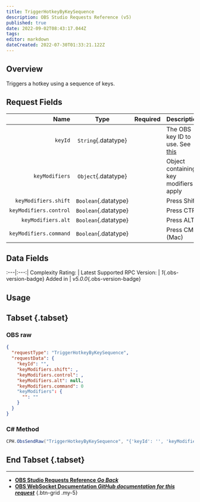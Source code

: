 ```yaml
---
title: TriggerHotkeyByKeySequence
description: OBS Studio Requests Reference (v5)
published: true
date: 2022-09-02T08:43:17.044Z
tags: 
editor: markdown
dateCreated: 2022-07-30T01:33:21.122Z
---
```


## Overview
Triggers a hotkey using a sequence of keys.

## Request Fields
Name | Type | Required| Description |
----:|:----:|:-------:|:------------|
`keyId` | `String`{.datatype} | <i class="mdi mdi-close-thick"></i> | The OBS key ID to use. See [this](https://github.com/obsproject/obs-studio/blob/master/libobs/obs-hotkeys.h)
`keyModifiers` | `Object`{.datatype} | <i class="mdi mdi-close-thick"></i> | Object containing key modifiers to apply
`keyModifiers.shift` | `Boolean`{.datatype} | <i class="mdi mdi-close-thick"></i> | Press Shift
`keyModifiers.control` | `Boolean`{.datatype} | <i class="mdi mdi-close-thick"></i> | Press CTRL
`keyModifiers.alt` | `Boolean`{.datatype} | <i class="mdi mdi-close-thick"></i> | Press ALT
`keyModifiers.command` | `Boolean`{.datatype} | <i class="mdi mdi-close-thick"></i> | Press CMD (Mac)

## Data Fields
:---|:---:|
Complexity Rating: | <span class="stars stars--4"></span>
Latest Supported RPC Version: | *1*{.obs-version-badge}
Added in | *v5.0.0*{.obs-version-badge}

## Usage
## Tabset {.tabset}
### OBS raw
```json
{
  "requestType": "TriggerHotkeyByKeySequence",
  "requestData": {
    "keyId": "",
    "keyModifiers.shift": ,
    "keyModifiers.control": ,
    "keyModifiers.alt": null,
    "keyModifiers.command": 0
    "keyModifiers": {
      "": ""
    }
  }
}
```

### C# Method
```csharp
CPH.ObsSendRaw("TriggerHotkeyByKeySequence", "{'keyId': '', 'keyModifiers.shift': , 'keyModifiers.control': '', 'keyModifiers.alt': '', 'keyModifiers.command': '', 'keyModifiers': { '': '' }}", 0);
```
## End Tabset {.tabset}

---

- [<i class="mdi mdi-chevron-left"></i>**OBS Studio Requests Reference *Go Back***](/en/Broadcasters/OBS/Requests)
- [<i class="mdi mdi-github"></i> **OBS WebSocket Documentation *GitHub documentation for this request***](https://github.com/obsproject/obs-websocket/blob/master/docs/generated/protocol.md#triggerhotkeybykeysequence)
{.btn-grid .my-5}
